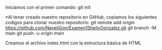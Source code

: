 Iniciamos con el primer comando:
git init

*Al tener creado nuestro repositorio en GitHub, copiamos los siguientes codigos para clonar nuestro repositorio:
git remote add origin https://github.com/NayeliGon/Examen1SheilyGonzalez.git
git branch -M main
git push -u origin main

Creamos el archivo index.html con la estructura básica de HTML


